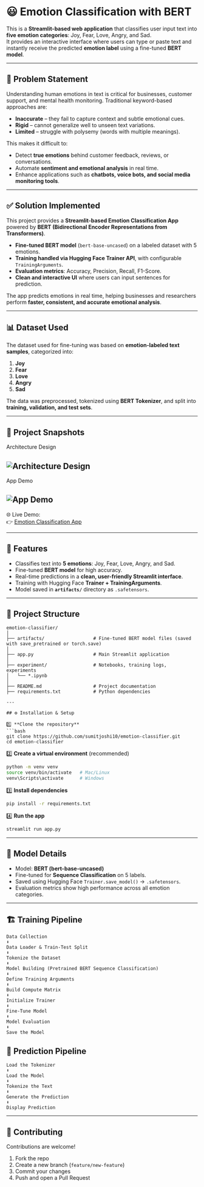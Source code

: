 # 😃 Emotion Classification with BERT

This is a **Streamlit-based web application** that classifies user input text into **five emotion categories**: Joy, Fear, Love, Angry, and Sad.  
It provides an interactive interface where users can type or paste text and instantly receive the predicted **emotion label** using a fine-tuned **BERT model**.  

---

## 🛑 Problem Statement

Understanding human emotions in text is critical for businesses, customer support, and mental health monitoring. Traditional keyword-based approaches are:  

- **Inaccurate** – they fail to capture context and subtle emotional cues.  
- **Rigid** – cannot generalize well to unseen text variations.  
- **Limited** – struggle with polysemy (words with multiple meanings).  

This makes it difficult to:  

- Detect **true emotions** behind customer feedback, reviews, or conversations.  
- Automate **sentiment and emotional analysis** in real time.  
- Enhance applications such as **chatbots, voice bots, and social media monitoring tools**.  

---

## ✅ Solution Implemented

This project provides a **Streamlit-based Emotion Classification App** powered by **BERT (Bidirectional Encoder Representations from Transformers)**.  

- **Fine-tuned BERT model** (`bert-base-uncased`) on a labeled dataset with 5 emotions.  
- **Training handled via Hugging Face Trainer API**, with configurable `TrainingArguments`.  
- **Evaluation metrics**: Accuracy, Precision, Recall, F1-Score.  
- **Clean and interactive UI** where users can input sentences for prediction.  

The app predicts emotions in real time, helping businesses and researchers perform **faster, consistent, and accurate emotional analysis**.  

---

## 📊 Dataset Used

The dataset used for fine-tuning was based on **emotion-labeled text samples**, categorized into:  

1. **Joy**  
2. **Fear**  
3. **Love**  
4. **Angry**  
5. **Sad**  

The data was preprocessed, tokenized using **BERT Tokenizer**, and split into **training, validation, and test sets**.  

---

## 📸 Project Snapshots

Architecture Design

![Architecture Design](Snapshot/Architecture_Picture.png)  
---

App Demo

![App Demo](Snapshot//App.png)  
---


🌐 Live Demo:  
👉 [Emotion Classification App]([https://emotion-classifier-5.streamlit.app/](https://huggingface.co/spaces/Bhunte25/emotion-classifier))  

---

## 🚀 Features

- Classifies text into **5 emotions**: Joy, Fear, Love, Angry, and Sad.  
- Fine-tuned **BERT model** for high accuracy.  
- Real-time predictions in a **clean, user-friendly Streamlit interface**.  
- Training with Hugging Face **Trainer + TrainingArguments**.  
- Model saved in **`artifacts/`** directory as `.safetensors`.  

---

## 📂 Project Structure

```
emotion-classifier/
│
├── artifacts/                  # Fine-tuned BERT model files (saved with save_pretrained or torch.save)
│
├── app.py                      # Main Streamlit application
│
├── experiment/                 # Notebooks, training logs, experiments
│   └── *.ipynb
│
├── README.md                   # Project documentation
├── requirements.txt            # Python dependencies

---

## ⚙️ Installation & Setup

1️⃣ **Clone the repository**  
```bash
git clone https://github.com/sumitjoshi10/emotion-classifier.git
cd emotion-classifier
```  

2️⃣ **Create a virtual environment** (recommended)  
```bash
python -m venv venv
source venv/bin/activate   # Mac/Linux
venv\Scripts\activate      # Windows
```  

3️⃣ **Install dependencies**  
```bash
pip install -r requirements.txt
```  

4️⃣ **Run the app**  
```bash
streamlit run app.py
```  

---

## 🧠 Model Details

- Model: **BERT (bert-base-uncased)**  
- Fine-tuned for **Sequence Classification** on 5 labels.  
- Saved using Hugging Face `Trainer.save_model()` → `.safetensors`.  
- Evaluation metrics show high performance across all emotion categories.  

---


## 🏗️ Training Pipeline
```
Data Collection
⬇️
Data Loader & Train-Test Split
⬇️
Tokenize the Dataset
⬇️
Model Building (Pretrained BERT Sequence Classification)
⬇️
Define Training Arguments
⬇️
Build Compute Matrix
⬇️
Initialize Trainer
⬇️
Fine-Tune Model
⬇️
Model Evaluation
⬇️
Save the Model
```
## 🤖 Prediction Pipeline

```
Load the Tokenizer
⬇️
Load the Model
⬇️
Tokenize the Text
⬇️
Generate the Prediction
⬇️
Display Prediction
```

---

## 🤝 Contributing

Contributions are welcome!  

1. Fork the repo  
2. Create a new branch (`feature/new-feature`)  
3. Commit your changes  
4. Push and open a Pull Request  
